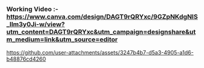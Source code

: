 ### Working Video :- https://www.canva.com/design/DAGT9rQRYxc/9GZpNKdgNIS_Ilm3y0Ji-w/view?utm_content=DAGT9rQRYxc&utm_campaign=designshare&utm_medium=link&utm_source=editor

https://github.com/user-attachments/assets/3247b4b7-d5a3-4905-a1d6-b48876cd4260


